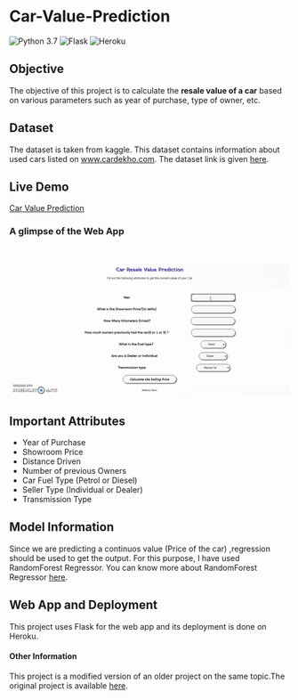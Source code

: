 # Car-Value-Prediction

![Python 3.7](https://img.shields.io/badge/Pyhton-3.7-blue) ![Flask](https://img.shields.io/badge/Flask-1.1-orange) ![Heroku](https://img.shields.io/badge/Heroku-Deployment-brightgreen)

## Objective

The objective of this project is to calculate the <strong>resale value of a car</strong> based on various parameters such as year of purchase, type of owner, etc.

## Dataset

The dataset is taken from kaggle. This dataset contains information about used cars listed on www.cardekho.com. The dataset link is given <a href="https://www.kaggle.com/nehalbirla/vehicle-dataset-from-cardekho">here</a>.

## Live Demo

<a href="https://carvaluepred.herokuapp.com/">Car Value Prediction</a>

### A glimpse of the Web App
<br>

![GIF](carpred.gif)

## Important Attributes

* Year of Purchase
* Showroom Price
* Distance Driven
* Number of previous Owners 
* Car Fuel Type (Petrol or Diesel)
* Seller Type (Individual or Dealer)
* Transmission Type

## Model Information

Since we are predicting a continuos value (Price of the car) ,regression should be used to get the output. For this purpose, I have used RandomForest Regressor. You can know more about RandomForest Regressor <a href="https://scikit-learn.org/stable/modules/generated/sklearn.ensemble.RandomForestRegressor.html">here</a>.

## Web App and Deployment

This project uses Flask for the web app and its deployment is done on Heroku.

#### Other Information
This project is a modified version of an older project on the same topic.The original project is available <a href="https://github.com/krishnaik06/Car-Price-Prediction">here</a>.
